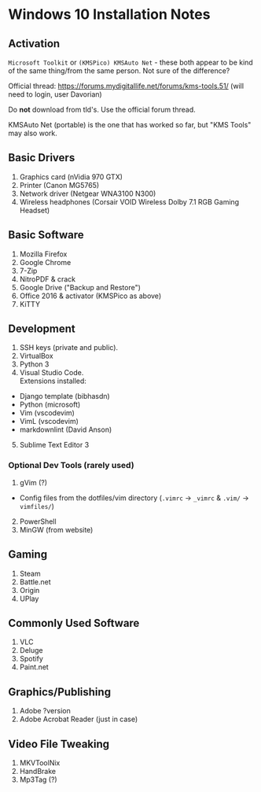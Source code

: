 # Windows 10 Installation Notes

## Activation

`Microsoft Toolkit` or `(KMSPico) KMSAuto Net` - these both appear to be kind of the same thing/from the same person.  Not sure of the difference?

Official thread: https://forums.mydigitallife.net/forums/kms-tools.51/ (will need to login, user Davorian)

Do **not** download from tld's.  Use the official forum thread.

KMSAuto Net (portable) is the one that has worked so far, but "KMS Tools" may also work.

## Basic Drivers

1. Graphics card (nVidia 970 GTX)
2. Printer (Canon MG5765)
3. Network driver (Netgear WNA3100 N300)
4. Wireless headphones (Corsair VOID Wireless Dolby 7.1 RGB Gaming Headset)

## Basic Software

1. Mozilla Firefox
2. Google Chrome
4. 7-Zip
5. NitroPDF & crack
6. Google Drive ("Backup and Restore")
7. Office 2016 & activator (KMSPico as above)
8. KiTTY

## Development

1. SSH keys (private and public).
2. VirtualBox
3. Python 3
4. Visual Studio Code.  
Extensions installed:
  - Django template (bibhasdn)
  - Python (microsoft)
  - Vim (vscodevim)
  - VimL (vscodevim)
  - markdownlint (David Anson)
5. Sublime Text Editor 3

### Optional Dev Tools (rarely used)

1. gVim (?)
  - Config files from the dotfiles/vim directory (`.vimrc` → `_vimrc` & `.vim/` → `vimfiles/`)
2. PowerShell
3. MinGW (from website)

## Gaming

1. Steam
2. Battle.net
3. Origin
4. UPlay

## Commonly Used Software

1. VLC
2. Deluge
3. Spotify
4. Paint.net

## Graphics/Publishing

1. Adobe ?version
2. Adobe Acrobat Reader (just in case)

## Video File Tweaking

1. MKVToolNix
2. HandBrake
3. Mp3Tag (?)